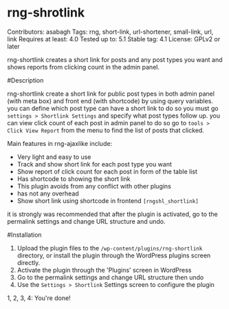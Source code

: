 # rng-shrotlink
Contributors: asabagh
Tags: rng, short-link, url-shortener, small-link, url, link
Requires at least: 4.0
Tested up to: 5.1
Stable tag: 4.1
License: GPLv2 or later

rng-shortlink creates a short link for posts and any post types you want and shows reports from clicking count in the admin panel.

#Description

rng-shortlink create a short link for public post types in both admin panel (with meta box) and front end (with shortcode) by using query variables.
you can define which post type can have a short link to do so you must go `settings > Shortlink Settings` and specify what post types follow up.
you can view click count of each post in admin panel to do so go to `tools > Click View Report` from the menu to find the list of posts that clicked.

Main features in rng-ajaxlike include:

*    Very light and easy to use
*    Track and show short link for each post type you want
*    Show report of click count for each post in form of the table list
*    Has shortcode to showing the short link
*    This plugin avoids from any conflict with other plugins
*    has not any overhead
*	 Show short link using shortcode in frontend `[rngshl_shortlink]`

it is strongly was recommended that after the plugin is activated, go to the permalink settings and change URL structure and undo.

#Installation

1. Upload the plugin files to the `/wp-content/plugins/rng-shortlink` directory, or install the plugin through the WordPress plugins screen directly.
2. Activate the plugin through the 'Plugins' screen in WordPress
3. Go to the permalink settings and change URL structure then undo
4. Use the `Settings > Shortlink` Settings screen to configure the plugin

1, 2, 3, 4: You're done!
